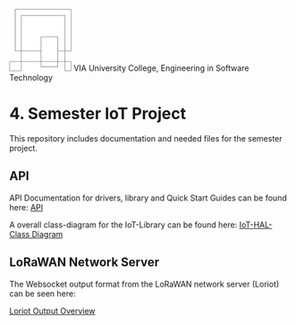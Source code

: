 ![VIA Logo](/docs/resources/logo.png) VIA University College, Engineering in Software Technology

# 4. Semester IoT Project #
This repository includes documentation and needed files for the semester project.

## API ##
API Documentation for drivers, library and Quick Start Guides can be found here: [API](https://ihavn.github.io/IoT_Semester_project/)

A overall class-diagram for the IoT-Library can be found here: [IoT-HAL-Class Diagram](/docs/IoT_HAL.svg)

## LoRaWAN Network Server ##
The Websocket output format from the LoRaWAN network server (Loriot) can be seen here: 

[Loriot Output Overview](/docs/examples/Loriot/Image_001.png)



